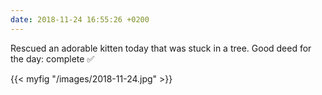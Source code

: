 ```yaml
---
date: 2018-11-24 16:55:26 +0200
---
```


Rescued an adorable kitten today that was stuck in a tree. Good deed for the day: complete ✅

{{< myfig "/images/2018-11-24.jpg" >}}
